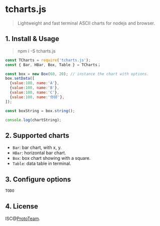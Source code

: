 # tcharts.js

> Lightweight and fast terminal ASCII charts for nodejs and browser.


## 1. Install & Usage

> npm i -S tcharts.js

```js
const TCharts = require('tcharts.js');
const { Bar, HBar, Box, Table } = TCharts；

const box = new Box(60, 20); // instance the chart with options.
box.setData([
  {value:100, name:'A'},
  {value:100, name:'B'},
  {value:100, name:'C'},
  {value:100, name:'你好'},
]);

const boxString = box.string();

console.log(chartString);
```


## 2. Supported charts

 - `Bar`: bar chart, with x, y.
 - `HBar`: horizontal bar chart.
 - `Box`: box chart showing with a square.
 - `Table`: data table in terminal.
 
 
 ## 3. Configure options
 
```js
TODO
```

 
 ## 4. License

ISC@[ProtoTeam](https://github.com/ProtoTeam).


